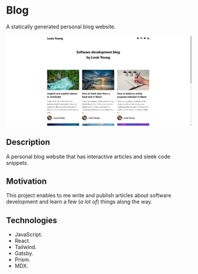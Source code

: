 # Blog

A statically generated personal blog website.

![Blog](documentation/blog.jpg)

## Description

A personal blog website that has interactive articles and sleek code snippets.

## Motivation

This project enables to me write and publish articles about software development and learn a few (_a lot of_) things along the way.

## Technologies

- JavaScript.
- React.
- Tailwind.
- Gatsby.
- Prism.
- MDX.

